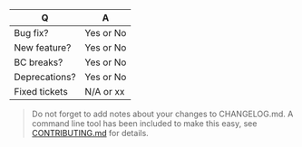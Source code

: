 | Q             | A
| ------------- | ---
| Bug fix?      | Yes or No
| New feature?  | Yes or No
| BC breaks?    | Yes or No
| Deprecations? | Yes or No
| Fixed tickets | N/A or xx

> Do not forget to add notes about your changes to CHANGELOG.md. A command line tool has been included to make this easy, see [CONTRIBUTING.md] for details.

[CONTRIBUTING.md]: https://github.com/deployphp/deployer/blob/master/.github/CONTRIBUTING.md#update-the-changelog
